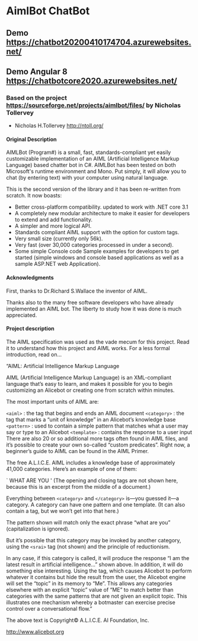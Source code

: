 # AimlBot ChatBot
## Demo https://chatbot20200410174704.azurewebsites.net/

## Demo Angular 8 https://chatbotcore2020.azurewebsites.net/

### Based on the project https://sourceforge.net/projects/aimlbot/files/ by Nicholas Tollervey

* Nicholas H.Tollervey http://ntoll.org/

#### Original Description

AIMLBot (Program#) is a small, fast, standards-compliant yet easily customizable implementation of an AIML (Artificial Intelligence Markup Language) based chatter bot in C#. AIMLBot has been tested on both Microsoft's runtime environment and Mono. Put simply, it will allow you to chat (by entering text) with your computer using natural language.

This is the second version of the library and it has been re-written from scratch. It now boasts:

* Better cross-platform compatibility. updated to work with .NET core 3.1
* A completely new modular architecture to make it easier for developers to extend and add functionality.
* A simpler and more logical API.
* Standards compliant AIML support with the option for custom tags.
* Very small size (currently only 56k).
* Very fast (over 30,000 categories processed in under a second).
* Some simple Console code Sample examples for developers to get started (simple windows and console based applications as well as a sample ASP.NET web Application).

#### Acknowledgments
First, thanks to Dr.Richard S.Wallace the inventor of AIML.

Thanks also to the many free software developers who have already implemented an AIML bot. The liberty to study how it was done is much appreciated.

#### Project description
The AIML specification was used as the vade mecum for this project. Read it to understand how this project and AIML works. For a less formal introduction, read on…

“AIML: Artificial Intelligence Markup Language

AIML (Artificial Intelligence Markup Language) is an XML-compliant language that’s easy to learn, and makes it possible for you to begin customizing an Alicebot or creating one from scratch within minutes.

The most important units of AIML are:

`<aiml>` : the tag that begins and ends an AIML document
`<category>` : the tag that marks a “unit of knowledge” in an Alicebot’s knowledge base
`<pattern>` : used to contain a simple pattern that matches what a user may say or type to an Alicebot
`<template>` : contains the response to a user input
There are also 20 or so additional more tags often found in AIML files, and it’s possible to create your own so-called “custom predicates”. Right now, a beginner’s guide to AIML can be found in the AIML Primer.

The free A.L.I.C.E. AIML includes a knowledge base of approximately 41,000 categories. Here’s an example of one of them:

`<category>
    <pattern>WHAT ARE YOU</pattern>
        <template>
            <think><set name="topic">Me</set></think>
            I am the latest result in artificial intelligence,
            which can reproduce the capabilities of the human brain
            with greater speed and accuracy.
    </template>
</category>'
(The opening and closing <aiml> tags are not shown here, because this is an excerpt from the middle of a document.)

Everything between `<category>` and `</category>` is—you guessed it—a category. A category can have one pattern and one template. (It can also contain a <that> tag, but we won’t get into that here.)

The pattern shown will match only the exact phrase “what are you” (capitalization is ignored).

But it’s possible that this category may be invoked by another category, using the `<srai>` tag (not shown) and the principle of reductionism.

In any case, if this category is called, it will produce the response “I am the latest result in artificial intelligence…” shown above. In addition, it will do something else interesting. Using the <think> tag, which causes Alicebot to perform whatever it contains but hide the result from the user, the Alicebot engine will set the “topic” in its memory to “Me”. This allows any categories elsewhere with an explicit “topic” value of “ME” to match better than categories with the same patterns that are not given an explicit topic. This illustrates one mechanism whereby a botmaster can exercise precise control over a conversational flow.”

The above text is Copyright© A.L.I.C.E. AI Foundation, Inc.

http://www.alicebot.org
